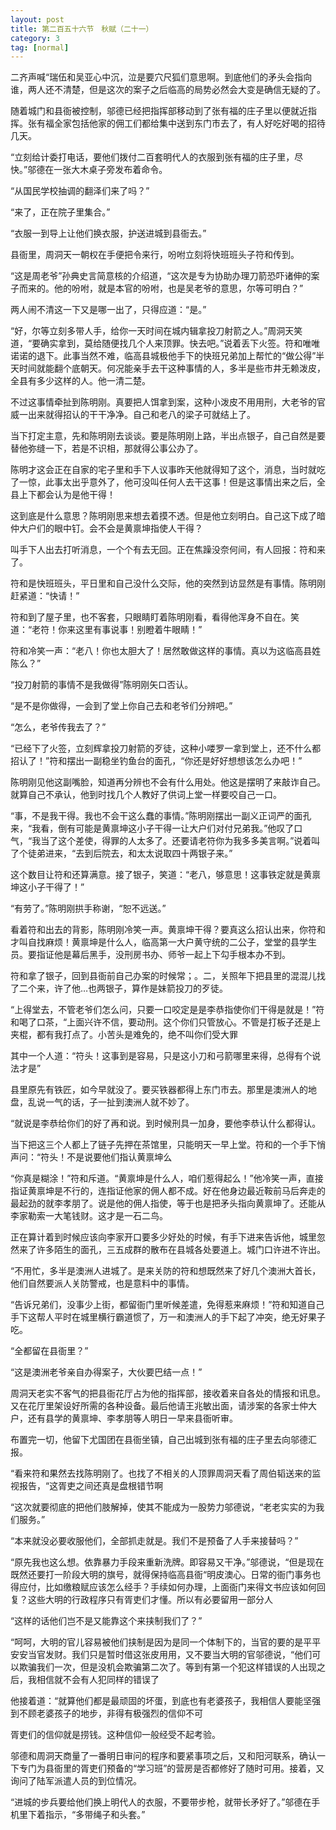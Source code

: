 ```yaml
---
layout: post
title: 第二百五十六节　秋赋（二十一）
category: 3
tag: [normal]
---
```


二齐声喊“瑞伍和吴亚心中沉，泣是要穴尺狐们意思啊。到底他们的矛头会指向谁，两人还不清楚，但是这次的案子之后临高的局势必然会大变是确信无疑的了。

随着城门和县衙被控制，邬德已经把指挥部移动到了张有福的庄子里以便就近指挥。张有福全家包括他家的佣工们都给集中送到东门市去了，有人好吃好喝的招待几天。

“立刻给计委打电话，要他们拨付二百套明代人的衣服到张有福的庄子里，尽快。”邬德在一张大木桌子旁发布着命令。

“从国民学校抽调的翻泽们来了吗？”

“来了，正在院子里集合。”

“衣服一到导上让他们换衣服，护送进城到县衙去。”

县衙里，周洞天一朝权在手便把令来行，吩咐立刻将快班班头子符和传到。

“这是周老爷”孙典史言简意核的介绍道，“这次是专为协助办理刀箭恐吓诸伸的案子而来的。他的吩咐，就是本官的吩咐，也是吴老爷的意思，尔等可明白？”

两人闹不清这一下又是哪一出了，只得应道：“是。”

“好，尔等立刻多带人手，给你一天时间在城内辑拿投刀射箭之人。”周洞天笑道，“要确实拿到，莫给随便找几个人来顶罪。快去吧。”说着丢下火签。符和唯唯诺诺的退下。此事当然不难，临高县城极他手下的快班兄弟加上帮忙的“做公得”半天时间就能翻个底朝天。何况能亲手去干这种事情的人，多半是些市井无赖泼皮，全县有多少这样的人。他一清二楚。

不过这事情牵扯到陈明刚。真要把人饵拿到案，这种小泼皮不用用刑，大老爷的官威一出来就得招认的干干净净。自己和老八的梁子可就结上了。

当下打定主意，先和陈明刚去谈谈。要是陈明刚上路，半出点银子，自己自然是要替他弥缝一下，若是不识相，那就得公事公办了。

陈明才这会正在自家的宅子里和手下人议事昨天他就得知了这个，消息，当时就吃了一惊，此事太出乎意外了，他可没叫任何人去干这事！但是这事情出来之后，全县上下都会认为是他干得！

这到底是什么意思？陈明刚思来想去着摸不透。但是他立刻明白。自己这下成了暗仲大户们的眼中钉。会不会是黄禀坤指使人干得？

叫手下人出去打听消息，一个个有去无回。正在焦躁没奈何间，有人回报：符和来了。

符和是快班班头，平日里和自己没什么交际，他的突然到访显然是有事情。陈明刚赶紧道：“快请！”

符和到了屋子里，也不客套，只眼睛盯着陈明刚看，看得他浑身不自在。笑道：“老符！你来这里有事说事！别瞪着牛眼睛！”

符和冷笑一声：“老八！你也太胆大了！居然敢做这样的事情。真以为这临高县姓陈么？”

“投刀射箭的事情不是我做得”陈明刚矢口否认。

“是不是你做得，一会到了堂上你自己去和老爷们分辨吧。”

“怎么，老爷传我去了？”

“已经下了火签，立刻辉拿投刀射箭的歹徒，这种小喽罗一拿到堂上，还不什么都招认了！”符和摆出一副稳坐钓鱼台的面孔，“你还是好好想想该怎么办吧！”

陈明刚见他这副嘴脸，知道再分辨也不会有什么用处。他这是摆明了来敲诈自己。就算自己不承认，他到时找几个人教好了供词上堂一样要咬自己一口。

“事，不是我干得。我也不会干这么蠢的事情。”陈明刚摆出一副义正词严的面孔来，“我看，倒有可能是黄禀坤这小子干得一让大户们对付兄弟我。”他叹了口气，“我当了这个差使，得罪的人太多了。还要请老符你为我多多美言啊。”说着叫了个徒弟进来，“去到后院去，和太太说取四十两银子来。”

这个数目让符和还算满意。接了银子，笑道：“老八，够意思！这事铁定就是黄禀坤这小子干得了！”

“有劳了。”陈明刚拱手称谢，“恕不远送。”

看着符和出去的背影，陈明刚冷笑一声。黄禀坤干得？要真这么招认出来，你符和才叫自找麻烦！黄禀坤是什么人，临高第一大户黄守统的二公子，堂堂的县学生员。要指证他是幕后黑手，没刑房书办、师爷一起上下勾手根本办不到。

符和拿了银子，回到县衙前自己办案的时候常；。二，关照年下把县里的混混儿找了二个来，许了他…也两银子，算作是妹箭投刀的歹徒。

“上得堂去，不管老爷们怎么问，只要一口咬定是是李恭指使你们干得是就是！”符和喝了口茶，“上面兴许不信，要动刑。这个你们只管放心。不管是打板子还是上夹棍，都有我打点了。小苦头是难免的，绝不叫你们受大罪

其中一个人道：“符头！这事到是容易，只是这小刀和弓箭哪里来得，总得有个说法才是”

县里原先有铁匠，如今早就没了。要买铁器都得上东门市去。那里是澳洲人的地盘，乱说一气的话，子一扯到澳洲人就不妙了。

“就说是李恭给你们的好了再和说。到时候刑具一加身，要他李恭认什么都得认。

当下把这三个人都上了链子先押在茶馆里，只能明天一早上堂。符和的一个手下悄声问：“符头！不是说要他们指认黄禀坤么

“你真是糊涂！”符和斥道。“黄禀坤是什么人，咱们惹得起么！”他冷笑一声，直接指证黄禀坤是不行的，连指证他家的佣人都不成。好在他身边最近鞍前马后奔走的最起劲的就李孝朋了。说是他的佣人指使，等于也是把矛头指向黄禀坤了。还能从李家勒索一大笔钱财。这才是一石二鸟。

正在算计着到时候应该向李家开口要多少好处的时候，有手下进来告诉他，城里忽然来了许多陌生的面孔，三五成群的散布在县城各处要道上。城门口许进不许出。

“不用忙，多半是澳洲人进城了。是来关防的符和想既然来了好几个澳洲大首长，他们自然要派人关防警戒，也是意料中的事情。

“告诉兄弟们，没事少上街，都留衙门里听候差遣，免得惹来麻烦！”符和知道自己手下这帮人平时在城里横行霸道惯了，万一和澳洲人的手下起了冲突，绝无好果子吃。

“全都留在县衙里？”

“这是澳洲老爷亲自办得案子，大伙要巴结一点！”

周洞天老实不客气的把县衙花厅占为他的指挥部，接收着来自各处的情报和讯息。又在花厅里架设好所需的各种设备。最后他请王兆敏出面，请涉案的各家士仲大户，还有县学的黄禀坤、李孝朋等人明日一早来县衙听审。

布置完一切，他留下尤国团在县衙坐镇，自己出城到张有福的庄子里去向邬德汇报。

“看来符和果然去找陈明刚了。也找了不相关的人顶罪周洞天看了周伯韬送来的监视报告，“这胥吏之间还真是盘根错节啊

“这次就要彻底的把他们肢解掉，使其不能成为一股势力邬德说，“老老实实的为我们服务。”

“本来就没必要收服他们，全部抓走就是。我们不是预备了人手来接替吗？”

“原先我也这么想。依靠暴力手段来重新洗牌。即容易又干净。”邬德说，“但是现在既然还要打一阶段大明的旗号，就得保持临高县衙“明皮澳心。日常的衙门事务也得应付，比如缴粮赋应该怎么经手？手续如何办理，上面衙门来得文书应该如何回复？这些大明的行政程序只有胥吏们才懂。所以有必要留用一部分人

“这样的话他们岂不是又能靠这个来挟制我们了？”

“呵呵，大明的官儿容易被他们挟制是因为是同一个体制下的，当官的要的是平平安安当官发财。我们只是暂时借这张皮用用，又不要当大明的官邬德说，“他们可以欺骗我们一次，但是没机会欺骗第二次了。等到有第一个犯这样错误的人出现之后，我相信就不会有人犯同样的错误了

他接着道：“就算他们都是最顽固的坏蛋，到底也有老婆孩子，我相信人要能坚强到不顾老婆孩子的地步，非得有极强烈的信仰不可

胥吏们的信仰就是捞钱。这种信仰一般经受不起考验。

邬德和周洞天商量了一番明日审问的程序和要紧事项之后，又和阳河联系，确认一下专门为县衙里的胥吏们预备的“学习班”的营房是否都修好了随时可用。接着，又询问了陆军派遣人员的到位情况。

“进城的步兵要给他们换上明代人的衣服，不要带步枪，就带长矛好了。”邬德在手机里下着指示，“多带绳子和头套。”